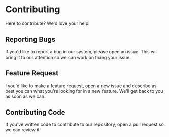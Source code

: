# Contributing
Here to contribute? We'd love your help!

## Reporting Bugs
If you'd like to report a bug in our system, please open an issue. This will bring it to our attention so we can work on fixing your issue.

## Feature Request
I you'd like to make a feature request, open a new issue and describe as best you can what you're looking for in a new feature. We'll get back to you as soon as we can.

## Contributing Code
If you've written code to contribute to our repository, open a pull request so we can review it!
